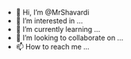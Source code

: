 - 👋 Hi, I’m @MrShavardi
- 👀 I’m interested in ...
- 🌱 I’m currently learning ...
- 💞️ I’m looking to collaborate on ...
- 📫 How to reach me ...

<!---
MrShavardi/MrShavardi is a ✨ special ✨ repository because its `README.md` (this file) appears on your GitHub profile.
You can click the Preview link to take a look at your changes.
--->
